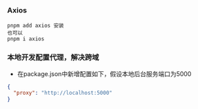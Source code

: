 ### Axios

```
pnpm add axios 安装
也可以
pnpm i axios
```

### 本地开发配置代理，解决跨域

* 在package.json中新增配置如下，假设本地后台服务端口为5000

```json
{
  "proxy": "http://localhost:5000"
}
```
